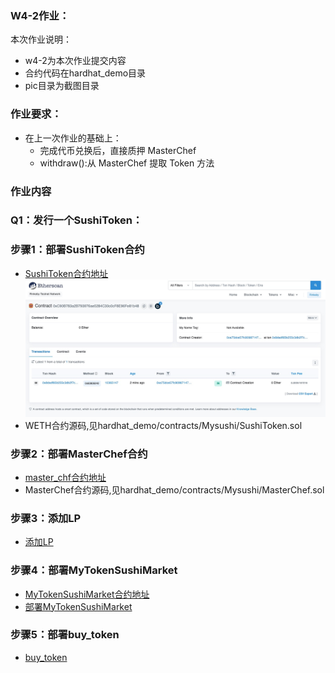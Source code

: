 ### W4-2作业：
本次作业说明：
- w4-2为本次作业提交内容
- 合约代码在hardhat_demo目录
- pic目录为截图目录

### 作业要求：
* 在上一次作业的基础上：
  * 完成代币兑换后，直接质押 MasterChef
  * withdraw():从 MasterChef 提取 Token 方法

### 作业内容
### Q1：发⾏⼀个SushiToken：

### 步骤1：部署SushiToken合约
- [SushiToken合约地址](https://rinkeby.etherscan.io/address/0xC90B783a2B793976ae5284C30c0cF8E96Fe81b48)
  ![WETH](../pic/SushiToken.jpg)
- WETH合约源码,见hardhat_demo/contracts/Mysushi/SushiToken.sol

### 步骤2：部署MasterChef合约
- [master_chf合约地址](https://rinkeby.etherscan.io/address/0x14Ba8743D552883ea8E153cb49A5AE69B567DFEE)
- MasterChef合约源码,见hardhat_demo/contracts/Mysushi/MasterChef.sol

### 步骤3：添加LP
- [添加LP](https://rinkeby.etherscan.io/tx/0x393086986cc1324c39f1210999c88eacf47d3bbb76dc532970bf1ae7d1cf03fa)

### 步骤4：部署MyTokenSushiMarket
- [MyTokenSushiMarket合约地址](https://rinkeby.etherscan.io/address/0x87754711d73d851E3d16437072BB883Ff63b4014)
- [部署MyTokenSushiMarket](https://rinkeby.etherscan.io/tx/0x85e0fbb2f071bee5bd0cc57478dd1fed1da31e012ce7f2b4d16ee6dad7eb9a8b)

### 步骤5：部署buy_token
- [buy_token](https://rinkeby.etherscan.io/tx/0x8e349b49ef93169f1197c5d2e86162045b532389a477c5f84a2e9ef9a3f90a29)



